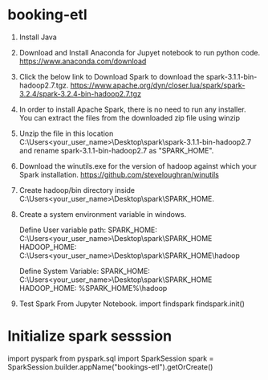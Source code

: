 # booking-etl
1. Install Java
2. Download and Install Anaconda for Jupyet notebook to run python code.
 https://www.anaconda.com/download

3. Click the below link to Download Spark to download the spark-3.1.1-bin-hadoop2.7.tgz.
    https://www.apache.org/dyn/closer.lua/spark/spark-3.2.4/spark-3.2.4-bin-hadoop2.7.tgz
5. In order to install Apache Spark, there is no need to run any installer. You can extract the files from the downloaded zip file using winzip
6. Unzip the file in this location C:\Users\<your_user_name>\Desktop\spark\spark-3.1.1-bin-hadoop2.7 and rename spark-3.1.1-bin-hadoop2.7 as "SPARK_HOME".
7. Download the winutils.exe for the version of hadoop against which your Spark installation.
   https://github.com/steveloughran/winutils
   
7. Create hadoop/bin directory inside C:\Users\<your_user_name>\Desktop\spark\SPARK_HOME.
8. Create a system environment variable in windows.
   
   Define User variable path:
     SPARK_HOME: C:\Users\<your_user_name>\Desktop\spark\SPARK_HOME
     HADOOP_HOME: C:\Users\<your_user_name>\Desktop\spark\SPARK_HOME\hadoop
   
   Define System Variable:
     SPARK_HOME: C:\Users\<your_user_name>\Desktop\spark\SPARK_HOME
     HADOOP_HOME: %SPARK_HOME%\hadoop
     
9. Test Spark From Jupyter Notebook.
   import findspark
   findspark.init()

  # Initialize spark sesssion
  import pyspark
  from pyspark.sql import SparkSession
  spark = SparkSession.builder.appName("bookings-etl").getOrCreate()
   
   
